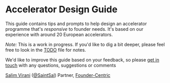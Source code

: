 # Accelerator Design Guide

This guide contains tips and prompts to help design an accelerator programme that's *responsive* to founder needs.  It's based on our experience with around 20 European accelerators.

*Note:* This is a work in progress. If you'd like to dig a bit deeper, please feel free to look in the [TODO](https://github.com/FounderCentric/guide-accelerator-design/blob/master/Accelerator%20Design%20Guide%20TODO.md) file for notes.

We'd like to improve this guide based on your feedback, so please [get in touch](mailto:salim@foundercentric.com) with any questions, suggestions or comments

[Salim Virani](http://saintsal.com/about) ([@SaintSal](http://twitter.com/saintsal))
Partner, [Founder-Centric](http://foundercentric.com)
